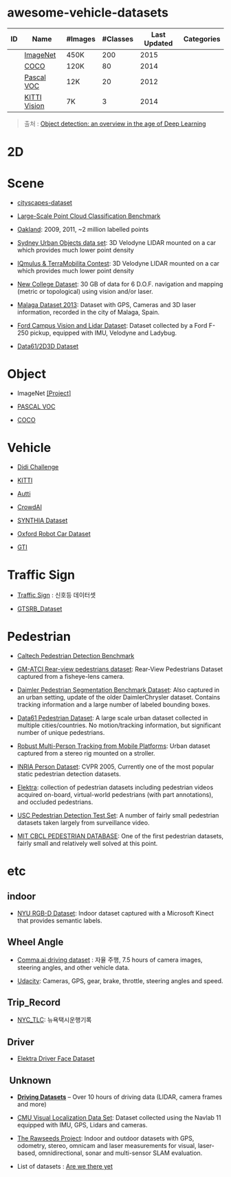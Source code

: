 # awesome-vehicle-datasets


|ID|Name|#Images|#Classes|Last Updated|Categories|
|-|-|-|-|-|-|
||[ImageNet](http://www.image-net.org/)|450K|200|2015||
||[COCO](http://cocodataset.org/)|120K|80|2014||
||[Pascal VOC](http://host.robots.ox.ac.uk/pascal/VOC/)|12K|20|2012||
||[KITTI Vision](http://www.cvlibs.net/datasets/kitti/)|7K|3|2014||


> 출처 : [Object detection: an overview in the age of Deep Learning](https://tryolabs.com/blog/2017/08/30/object-detection-an-overview-in-the-age-of-deep-learning/)


# 2D 

# Scene 

- [cityscapes-dataset](https://github.com/hunjung-lim/awesome-vehicle-datasets/tree/master/scene/cityscapes)

- [Large-Scale Point Cloud Classification Benchmark](https://github.com/hunjung-lim/awesome-vehicle-datasets/tree/master/scene/semantic3d)

- [Oakland](https://github.com/hunjung-lim/awesome-vehicle-datasets/tree/master/scene/Oakland): 2009, 2011, ~2 million labelled points

- [Sydney Urban Objects data set](https://github.com/hunjung-lim/awesome-vehicle-datasets/tree/master/scene/sydney_urban_objects_dataset): 3D Velodyne LIDAR mounted on a car which provides much lower point density


- [IQmulus & TerraMobilita Contest](https://github.com/hunjung-lim/awesome-vehicle-datasets/tree/master/scene/Terra_Mobilita_Contest): 3D Velodyne LIDAR mounted on a car which provides much lower point density

- [New College Dataset](https://github.com/hunjung-lim/awesome-vehicle-datasets/tree/master/scene/NewCollegeData): 30 GB of data for 6 D.O.F. navigation and mapping (metric or topological) using vision and/or laser.

- [Malaga Dataset 2013](https://github.com/hunjung-lim/awesome-vehicle-datasets/tree/master/scene/Malaga_Dataset): Dataset with GPS, Cameras and 3D laser information, recorded in the city of Malaga, Spain.


- [Ford Campus Vision and Lidar Dataset](https://github.com/hunjung-lim/awesome-vehicle-datasets/tree/master/scene/Ford_Campus_dataset): Dataset collected by a Ford F-250 pickup, equipped with IMU, Velodyne and Ladybug.

- [Data61/2D3D Dataset](https://github.com/hunjung-lim/awesome-vehicle-datasets/tree/master/scene/Data61_2D3D_Dataset)

# Object

* ImageNet [[Project]](https://github.com/hunjung-lim/awesome-vehicle-datasets/tree/master/Object/ImageNet)

- [PASCAL VOC](https://github.com/hunjung-lim/awesome-vehicle-datasets/tree/master/vehicle/PASCAL_VOC)

* [COCO](https://github.com/hunjung-lim/awesome-vehicle-datasets/tree/master/COCO)


# Vehicle 

- [Didi Challenge](https://github.com/hunjung-lim/awesome-vehicle-datasets/tree/master/vehicle/Didi-Challange)

* [KITTI](https://github.com/hunjung-lim/awesome-vehicle-datasets/tree/master/vehicle/kitti)

- [Autti](https://github.com/hunjung-lim/awesome-vehicle-datasets/tree/master/vehicle/Autti)

- [CrowdAI](https://github.com/hunjung-lim/awesome-vehicle-datasets/tree/master/vehicle/CrowdAI)

- [SYNTHIA Dataset](https://github.com/hunjung-lim/awesome-vehicle-datasets/tree/master/vehicle/SYNTHIA%20Dataset)

* [Oxford Robot Car Dataset](https://github.com/hunjung-lim/awesome-vehicle-datasets/tree/master/vehicle/Oxford_Robotcar_Dataset)

- [GTI](https://github.com/hunjung-lim/awesome-vehicle-datasets/tree/master/vehicle/GTI)

# Traffic Sign
* [Traffic Sign](https://github.com/hunjung-lim/awesome-vehicle-datasets/tree/master/Traffic_Sign/BelgiumTS) : 신호등 데이터셋

- [GTSRB_Dataset](https://github.com/hunjung-lim/awesome-vehicle-datasets/tree/master/Traffic_Sign/GTSRB_Dataset)

# Pedestrian

- [Caltech Pedestrian Detection Benchmark](https://github.com/hunjung-lim/awesome-vehicle-datasets/tree/master/Pedestrian/Caltech_Pedestrian_Dataset)

- [GM-ATCI Rear-view pedestrians dataset](https://github.com/hunjung-lim/awesome-vehicle-datasets/tree/master/Pedestrian/GM_ATCI): Rear-View Pedestrians Dataset captured from a fisheye-lens camera.

- [Daimler Pedestrian Segmentation Benchmark Dataset](https://github.com/hunjung-lim/awesome-vehicle-datasets/tree/master/Pedestrian/Daimler_Pedestrian_Segmentation_Benchmark_Dataset): Also captured in an urban setting, update of the older DaimlerChrysler dataset. Contains tracking information and a large number of labeled bounding boxes.

- [Data61 Pedestrian Dataset](https://github.com/hunjung-lim/awesome-vehicle-datasets/tree/master/Pedestrian/Data61_Pedestrian_Dataset): A large scale urban dataset collected in multiple cities/countries. No motion/tracking information, but significant number of unique pedestrians.

- [Robust Multi-Person Tracking from Mobile Platforms](https://github.com/hunjung-lim/awesome-vehicle-datasets/tree/master/Pedestrian/Robust_Multi-Person_Tracking): Urban dataset captured from a stereo rig mounted on a stroller.

- [INRIA Person Dataset](https://github.com/hunjung-lim/awesome-vehicle-datasets/tree/master/Pedestrian/INRIA_Person_Dataset): CVPR 2005, Currently one of the most popular static pedestrian detection datasets.

- [Elektra](https://github.com/hunjung-lim/awesome-vehicle-datasets/tree/master/Pedestrian/Elektra): collection of pedestrian datasets including pedestrian videos acquired on-board, virtual-world pedestrians (with part annotations), and occluded pedestrians.

- [USC Pedestrian Detection Test Set](https://github.com/hunjung-lim/awesome-vehicle-datasets/tree/master/Pedestrian/USC_Pedestrian_Detection_TestSet): A number of fairly small pedestrian datasets taken largely from surveillance video.

- [MIT CBCL PEDESTRIAN DATABASE](https://github.com/hunjung-lim/awesome-vehicle-datasets/tree/master/Pedestrian/MIT_CBCL_Pedestrian_Data): One of the first pedestrian datasets, fairly small and relatively well solved at this point.


# etc
## indoor

- [NYU RGB-D Dataset](http://cs.nyu.edu/~silberman/datasets/): Indoor dataset captured with a Microsoft Kinect that provides semantic labels.


## Wheel Angle
- [Comma.ai driving dataset](https://github.com/hunjung-lim/awesome-vehicle-datasets/tree/master/etc/Wheel_Angle/CommaAI) : 자율 주행, 7.5 hours of camera images, steering angles, and other vehicle data.

- [Udacity](https://github.com/hunjung-lim/awesome-vehicle-datasets/tree/master/etc/Wheel_Angle/udacity): Cameras, GPS, gear, brake, throttle, steering angles and speed.

## Trip_Record

- [NYC_TLC](https://github.com/hunjung-lim/awesome-vehicle-datasets/tree/master/etc/Trip_Record/NYC_TLC): 뉴욕택시운행기록


## Driver

- [Elektra Driver Face Dataset](https://github.com/hunjung-lim/awesome-vehicle-datasets/tree/master/etc/Driver/Elektra_Driver_Face_dataset)

##  Unknown

* [**Driving Datasets**](https://github.com/udacity/self-driving-car/tree/master/datasets) – Over 10 hours of driving data (LIDAR, camera frames and more)

- [CMU Visual Localization Data Set](http://3dvis.ri.cmu.edu/data-sets/localization/): Dataset collected using the Navlab 11 equipped with IMU, GPS, Lidars and cameras.

- [The Rawseeds Project](http://www.rawseeds.org/): Indoor and outdoor datasets with GPS, odometry, stereo, omnicam and laser measurements for visual, laser-based, omnidirectional, sonar and multi-sensor SLAM evaluation.

- List of datasets : [Are we there yet](http://rodrigob.github.io/are_we_there_yet/build/#about)



